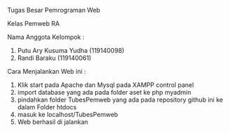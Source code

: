 Tugas Besar Pemrograman Web

Kelas Pemweb RA

Nama Anggota Kelompok :
1. Putu Ary Kusuma Yudha (119140098)
2. Randi Baraku (119140061)

Cara Menjalankan Web ini :
1. Klik start pada Apache dan Mysql pada XAMPP control panel
2. import database yang ada pada folder aset ke php myadmin
3. pindahkan folder TubesPemweb yang ada pada repository github ini ke dalam Folder htdocs
4. masuk ke localhost/TubesPemweb
5. Web berhasil di jalankan
